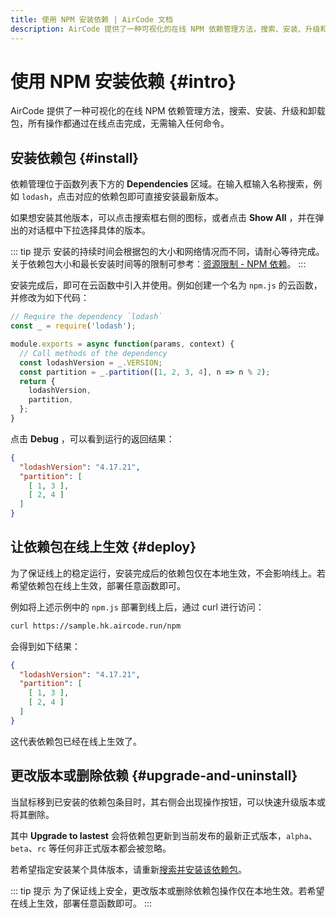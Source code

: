 ```yaml
---
title: 使用 NPM 安装依赖 | AirCode 文档
description: AirCode 提供了一种可视化的在线 NPM 依赖管理方法，搜索、安装、升级和卸载包，所有操作都通过在线点击完成，无需输入任何命令。
---
```


# 使用 NPM 安装依赖 {#intro}

AirCode 提供了一种可视化的在线 NPM 依赖管理方法，搜索、安装、升级和卸载包，所有操作都通过在线点击完成，无需输入任何命令。

## 安装依赖包 {#install}

依赖管理位于函数列表下方的 **Dependencies** 区域。在输入框输入名称搜索，例如 `lodash`，点击对应的依赖包即可直接安装最新版本。

<ACImage src="/_images/1676895482734.png" mode="light" width="253" />
<ACImage src="/_images/1676895599710.png" mode="dark" width="253" />

如果想安装其他版本，可以点击搜索框右侧的图标，或者点击 **Show All** ，并在弹出的对话框中下拉选择具体的版本。

::: tip 提示
安装的持续时间会根据包的大小和网络情况而不同，请耐心等待完成。关于依赖包大小和最长安装时间等的限制可参考：[资源限制 - NPM 依赖](/about/limits#npm-依赖)。
:::

安装完成后，即可在云函数中引入并使用。例如创建一个名为 `npm.js` 的云函数，并修改为如下代码：

```js
// Require the dependency `lodash`
const _ = require('lodash');

module.exports = async function(params, context) {
  // Call methods of the dependency
  const lodashVersion = _.VERSION;
  const partition = _.partition([1, 2, 3, 4], n => n % 2);
  return {
    lodashVersion,
    partition,
  };
}
```

点击 **Debug** ，可以看到运行的返回结果：

```json
{
  "lodashVersion": "4.17.21",
  "partition": [
    [ 1, 3 ],
    [ 2, 4 ]
  ]
}
```

## 让依赖包在线上生效 {#deploy}

为了保证线上的稳定运行，安装完成后的依赖包仅在本地生效，不会影响线上。若希望依赖包在线上生效，部署任意函数即可。

例如将上述示例中的 `npm.js` 部署到线上后，通过 curl 进行访问：

```sh
curl https://sample.hk.aircode.run/npm
```

会得到如下结果：

```json
{
  "lodashVersion": "4.17.21",
  "partition": [
    [ 1, 3 ],
    [ 2, 4 ]
  ]
}
```

这代表依赖包已经在线上生效了。

## 更改版本或删除依赖 {#upgrade-and-uninstall}

当鼠标移到已安装的依赖包条目时，其右侧会出现操作按钮，可以快速升级版本或将其删除。

<ACImage src="/_images/1676895731555.png" mode="light" width="273" />
<ACImage src="/_images/1676895780514.png" mode="dark" width="273" />

其中 **Upgrade to lastest** 会将依赖包更新到当前发布的最新正式版本，`alpha`、`beta`、`rc` 等任何非正式版本都会被忽略。

若希望指定安装某个具体版本，请重新[搜索并安装该依赖包](#install)。

::: tip 提示
为了保证线上安全，更改版本或删除依赖包操作仅在本地生效。若希望在线上生效，部署任意函数即可。
:::
